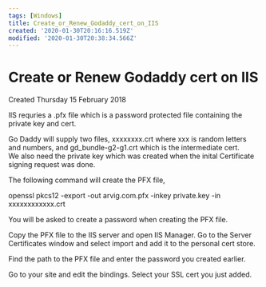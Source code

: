 ```yaml
---
tags: [Windows]
title: Create_or_Renew_Godaddy_cert_on_IIS
created: '2020-01-30T20:16:16.519Z'
modified: '2020-01-30T20:38:34.566Z'
---
```


# Create or Renew Godaddy cert on IIS
Created Thursday 15 February 2018

IIS requries a .pfx file which is a password protected file containing the private key and cert.  

Go Daddy will supply two files, xxxxxxxx.crt where xxx is random letters and numbers, and gd_bundle-g2-g1.crt which is the intermediate cert.  
We also need the private key which was created when the inital Certificate signing request was done.  

The following command will create the PFX file, 

openssl pkcs12 -export -out arvig.com.pfx -inkey private.key -in xxxxxxxxxxxx.crt

You will be asked to create a password when creating the PFX file. 

Copy the PFX file to the IIS server and open IIS Manager.  Go to the Server Certificates window and select import and add it to the personal cert store. 

Find the path to the PFX file and enter the password you created earlier.  

Go to your site and edit the bindings.  Select your SSL cert you just added.  



